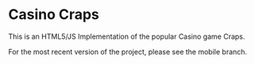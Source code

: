 Casino Craps
=====

This is an HTML5/JS Implementation of the popular Casino game Craps.

For the most recent version of the project, please see the mobile branch.
